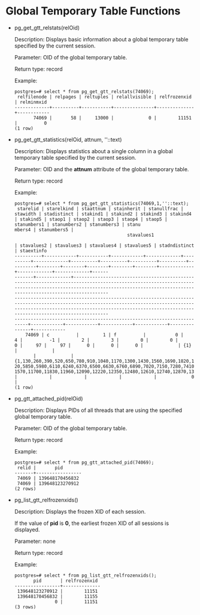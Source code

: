 # Global Temporary Table Functions<a name="EN-US_TOPIC_0267354430"></a>

-   pg\_get\_gtt\_relstats\(relOid\)

    Description: Displays basic information about a global temporary table specified by the current session.

    Parameter: OID of the global temporary table.

    Return type: record

    Example:

    ```
    postgres=# select * from pg_get_gtt_relstats(74069);
     relfilenode | relpages | reltuples | relallvisible | relfrozenxid | relminmxid 
    -------------+----------+-----------+---------------+--------------+------------
           74069 |       58 |     13000 |             0 |        11151 |          0
    (1 row)
    ```


-   pg\_get\_gtt\_statistics\(relOid, attnum, ''::text\)

    Description: Displays statistics about a single column in a global temporary table specified by the current session.

    Parameter: OID and the  **attnum**  attribute of the global temporary table.

    Return type: record

    Example:

    ```
    postgres=# select * from pg_get_gtt_statistics(74069,1,''::text);
     starelid | starelkind | staattnum | stainherit | stanullfrac | stawidth | stadistinct | stakind1 | stakind2 | stakind3 | stakind4 | stakind5 | staop1 | staop2 | staop3 | staop4 | staop5 | stanumbers1 | stanumbers2 | stanumbers3 | stanu
    mbers4 | stanumbers5 |                                                                                                                                                                                                                      
                                              stavalues1                                                                                                                                                                                        
                                                                            | stavalues2 | stavalues3 | stavalues4 | stavalues5 | stadndistinct | staextinfo 
    ----------+------------+-----------+------------+-------------+----------+-------------+----------+----------+----------+----------+----------+--------+--------+--------+--------+--------+-------------+-------------+-------------+------
    -------+-------------+----------------------------------------------------------------------------------------------------------------------------------------------------------------------------------------------------------------------
    --------------------------------------------------------------------------------------------------------------------------------------------------------------------------------------------------------------------------------------------
    ------------------------------------------------------------------------+------------+------------+------------+------------+---------------+------------
        74069 | c          |         1 | f          |           0 |        4 |          -1 |        2 |        3 |        0 |        0 |        0 |     97 |     97 |      0 |      0 |      0 |             | {1}         |             |      
           |             | {1,130,260,390,520,650,780,910,1040,1170,1300,1430,1560,1690,1820,1950,2080,2210,2340,2470,2600,2730,2860,2990,3120,3250,3380,3510,3640,3770,3900,4030,4160,4290,4420,4550,4680,4810,4940,5070,5200,5330,5460,5590,57
    20,5850,5980,6110,6240,6370,6500,6630,6760,6890,7020,7150,7280,7410,7540,7670,7800,7930,8060,8190,8320,8450,8580,8710,8840,8970,9100,9230,9360,9490,9620,9750,9880,10010,10140,10270,10400,10530,10660,10790,10920,11050,11180,11310,11440,1
    1570,11700,11830,11960,12090,12220,12350,12480,12610,12740,12870,13000} |            |            |            |            |             0 | 
    (1 row)
    ```


-   pg\_gtt\_attached\_pid\(relOid\)

    Description: Displays PIDs of all threads that are using the specified global temporary table.

    Parameter: OID of the global temporary table.

    Return type: record

    Example:

    ```
    postgres=# select * from pg_gtt_attached_pid(74069);
     relid |       pid       
    -------+-----------------
     74069 | 139648170456832
     74069 | 139648123270912
    (2 rows)
    ```


-   pg\_list\_gtt\_relfrozenxids\(\)

    Description: Displays the frozen XID of each session.

    If the value of  **pid**  is  **0**, the earliest frozen XID of all sessions is displayed.

    Parameter: none

    Return type: record

    Example:

    ```
    postgres=# select * from pg_list_gtt_relfrozenxids();
           pid       | relfrozenxid 
    -----------------+--------------
     139648123270912 |        11151
     139648170456832 |        11155
                   0 |        11151
    (3 rows)
    ```


